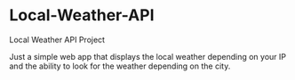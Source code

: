 # Local-Weather-API
Local Weather API Project

Just a simple web app that displays the local weather depending on your IP and the ability to look for the weather depending on the city.
